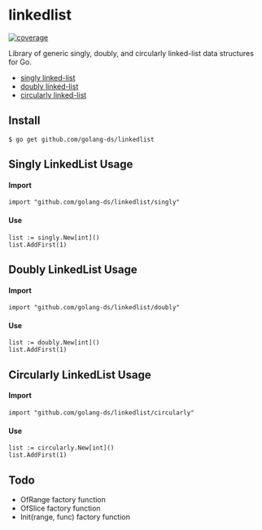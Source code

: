# linkedlist
<a href="https://coveralls.io/github/badges/shields">
    <img src="https://img.shields.io/coveralls/github/badges/shields" alt="coverage">
</a>

Library of generic singly, doubly, and circularly linked-list data structures for Go.

* [singly linked-list](./singly/)
* [doubly linked-list](./doubly/)
* [circularly linked-list](./circularly/)


## Install
```
$ go get github.com/golang-ds/linkedlist
```

## Singly LinkedList Usage
#### Import
```
import "github.com/golang-ds/linkedlist/singly"
```
#### Use
```
list := singly.New[int]()
list.AddFirst(1)
```

## Doubly LinkedList Usage
#### Import
```
import "github.com/golang-ds/linkedlist/doubly"
```
#### Use
```
list := doubly.New[int]()
list.AddFirst(1)
```

## Circularly LinkedList Usage
#### Import
```
import "github.com/golang-ds/linkedlist/circularly"
```
#### Use
```
list := circularly.New[int]()
list.AddFirst(1)
```


## Todo
* OfRange factory function
* OfSlice factory function
* Init(range, func) factory function
